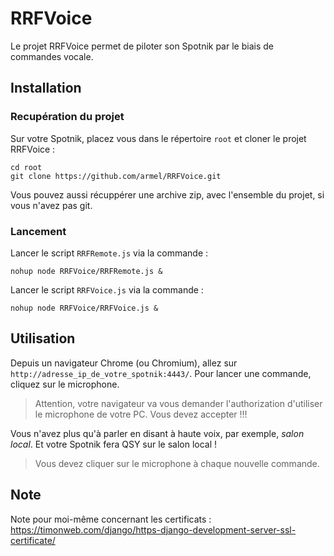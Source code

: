 # RRFVoice

Le projet RRFVoice permet de piloter son Spotnik par le biais de commandes vocale.

## Installation

### Recupération du projet

Sur votre Spotnik, placez vous dans le répertoire `root` et cloner le projet RRFVoice :

```
cd root
git clone https://github.com/armel/RRFVoice.git
```

Vous pouvez aussi récuppérer une archive zip, avec l'ensemble du projet, si vous n'avez pas git.

### Lancement

Lancer le script `RRFRemote.js`  via la commande : 

```
nohup node RRFVoice/RRFRemote.js &
```

Lancer le script `RRFVoice.js`  via la commande : 

```
nohup node RRFVoice/RRFVoice.js &
```

## Utilisation

Depuis un navigateur Chrome (ou Chromium), allez sur `http://adresse_ip_de_votre_spotnik:4443/`. Pour lancer une commande, cliquez sur le microphone. 

> Attention, votre navigateur va vous demander l'authorization d'utiliser le microphone de votre PC. Vous devez accepter !!!

Vous n'avez plus qu'à parler en disant à haute voix, par exemple, _salon local_. Et votre Spotnik fera QSY sur le salon local !

> Vous devez cliquer sur le microphone à chaque nouvelle commande.

## Note

Note pour moi-même concernant les certificats : https://timonweb.com/django/https-django-development-server-ssl-certificate/
